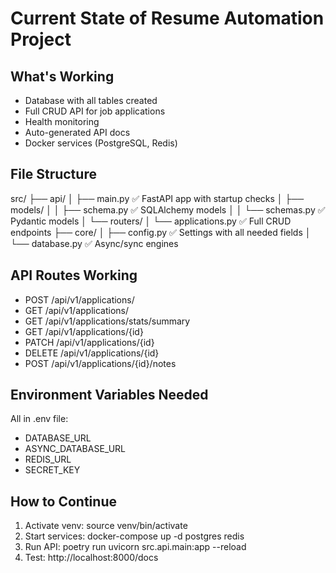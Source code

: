 # Current State of Resume Automation Project

## What's Working
- Database with all tables created
- Full CRUD API for job applications  
- Health monitoring
- Auto-generated API docs
- Docker services (PostgreSQL, Redis)

## File Structure
src/
├── api/
│   ├── main.py          ✅ FastAPI app with startup checks
│   ├── models/
│   │   ├── schema.py    ✅ SQLAlchemy models
│   │   └── schemas.py   ✅ Pydantic models
│   └── routers/
│       └── applications.py ✅ Full CRUD endpoints
├── core/
│   ├── config.py        ✅ Settings with all needed fields
│   └── database.py      ✅ Async/sync engines

## API Routes Working
- POST   /api/v1/applications/
- GET    /api/v1/applications/
- GET    /api/v1/applications/stats/summary
- GET    /api/v1/applications/{id}
- PATCH  /api/v1/applications/{id}
- DELETE /api/v1/applications/{id}
- POST   /api/v1/applications/{id}/notes

## Environment Variables Needed
All in .env file:
- DATABASE_URL
- ASYNC_DATABASE_URL
- REDIS_URL
- SECRET_KEY

## How to Continue
1. Activate venv: source venv/bin/activate
2. Start services: docker-compose up -d postgres redis
3. Run API: poetry run uvicorn src.api.main:app --reload
4. Test: http://localhost:8000/docs
